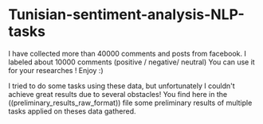 # Tunisian-sentiment-analysis-NLP-tasks
I have collected more than 40000 comments and posts from facebook. 
I labeled about 10000 comments (positive / negative/ neutral) 
You can use it for your researches ! Enjoy :) 

I tried to do some tasks using these data, but unfortunately I couldn't achieve great results due to several obstacles!
You find here in the ((preliminary_results_raw_format)) file some preliminary results of multiple tasks applied on theses data gathered.
